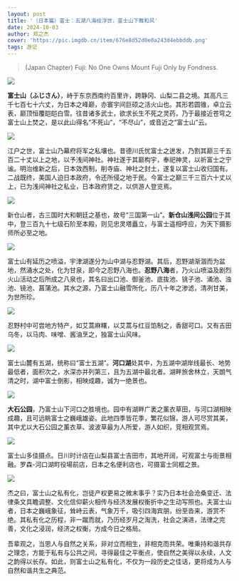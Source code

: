 ```yaml
---
layout: post
title: '（日本篇）富士：五湖八海绘浮世，富士山下舞和风'
date: 2024-10-03
author: 郑之杰
cover: 'https://pic.imgdb.cn/item/676e8d52d0e0a243d4ebbddb.png'
tags: 游记
---
```


> (Japan Chapter) Fuji: No One Owns Mount Fuji Only by Fondness.

![](https://pic.imgdb.cn/item/676e8d52d0e0a243d4ebbddb.png)

**富士山（ふじさん）**，峙于东京西南约百里许，跨静冈、山梨二县之境。其高凡三千七百七十六丈，为日本之峰巅，亦寰宇间巨硕之活火山也。其形若圆锥，卓立云表，巅顶恒覆皑皑白雪。往昔诸多武士，欲求长生不死之灵药，乃于最接近苍穹之富士山上焚之，是以此山得名“不死山”，“不尽山”，或音近之“富士山”云。

![](https://pic.imgdb.cn/item/676e8e44d0e0a243d4ebbdef.png)

江户之世，富士山乃幕府将军之私壤也。昔德川氏忧富士之迸发，乃割其巅三千五百二十丈以上之地，以予浅间神社。神社遂于其巅构宇，奉祀神灵，以祈富士之宁谧。明治维新之后，日本效西制，削寺庙、神社之封土，遂复以富士山收归国有。二战既终，美国人迫日本政府，令还所侵之地于民。今富士之巅三千三百六十丈以上，已为浅间神社之私业，日本政府赁之，以供游人登览焉。

![](https://pic.imgdb.cn/item/676e8fe7d0e0a243d4ebbe16.png)

新仓山者，古三国时大和朝廷之基也，故号“三国第一山”。**新仓山浅间公园**位于其中，登三百九十七级石阶至本殿，则见忠灵塔矗立，与富士遥相呼应，为天下摄影师所必至之地。

![](https://pic.imgdb.cn/item/676e8fe8d0e0a243d4ebbe17.png)

富士山有延历之喷溢，宇津湖遂分为山中湖与忍野湖。其后，忍野湖渐涸而为盆地，然涌水之处，化为甘泉，即今之忍野八海也。**忍野八海**者，乃火山喷溢及剧烈火山活动之后所成之八泉也，其名曰出口池、御釜池、底抜池、铫子池、涌池、浊池、镜池、菖蒲池。其水之源，乃富士山融雪所化，历八十年之渗滤，清冽甘美，为世所珍。

![](https://pic.imgdb.cn/item/676e8fc3d0e0a243d4ebbe0f.png)

忍野村中可尝地方特产，如艾蒿麻糬，以艾蒿与红豆馅制之，香甜可口。又有吉田乌冬，以马肉、味噌、酱油烹之，独富士山风味。

![](https://pic.imgdb.cn/item/676e8fc3d0e0a243d4ebbe0e.png)

富士山麓有五湖，统称曰“富士五湖”。**河口湖**处其中，为五湖中湖岸线最长、地势最低者，面积次之，水深亦并列第三，且为五湖中最北者。湖畔旅舍林立，天朗气清之时，湖中富士倒影，相映成趣，诚为一绝景也。

![](https://pic.imgdb.cn/item/676e8fc1d0e0a243d4ebbe0b.png)

**大石公园**，乃富士山下河口之胜境也。园中有湖畔广袤之薰衣草田，与河口湖相映成趣，且可远眺富士之巍峨雄姿。此地四季皆花季，繁花似锦，游人可尽赏其美，其中尤以大石公园之薰衣草、波波草最为人所爱，游人如织，竞相观赏焉。

![](https://pic.imgdb.cn/item/676e8fc2d0e0a243d4ebbe0d.png)

富士山多佳摄点。日川时计店在山梨县富士吉田市，其地开阔，可观富士与街景相融。罗森-河口湖町役場前店，日本之名便利店也，可摄富士同框之景。

![](https://pic.imgdb.cn/item/676e8fc1d0e0a243d4ebbe0c.png)

杰之曰，富士山之私有化，岂徒产权更易之微末事乎？实乃日本社会沧桑变迁、法律条文具瞻调整、文化信仰薪火相传与经济发展权衡折中之生动写照也。夫富士山者，日本之巍峨象征，耸峙云表，气象万千，吸引四海宾朋，纷至沓来，游赏不绝。其私有化之历程，非一蹴而就，乃历经岁月之淘洗，社会之演进，法律之完善，文化之浸润，经济之权衡，方成今日之格局。

吾辈观之，当思人与自然之关系，非对立而相生，非相克而共荣。唯秉持和谐共存之理念，方能于私有与公共之间，寻得最佳之平衡点，使自然之美得以永续，人文之韵得以长存。如此，则富士山之私有化，不仅为一段历史之佳话，更将成为人与自然和谐共生之典范。
